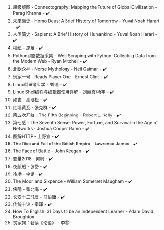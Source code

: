 1. 超级版图 - Connectography: Mapping the Future of Global Civilization - Parag Khanna - ✔️
2. 未来简史 - Homo Deus: A Brief History of Tomorrow - Yuval Noah Harari - ✔️
3. 人类简史 - Sapiens: A Brief History of Humankind - Yuval Noah Harari - ✔️
4. 枢纽 - 施展 - ✔️
5. Python网络数据采集 - Web Scraping with Python: Collecting Data from the Modern Web - Ryan Mitchell - ✔️
6. 北欧众神 - Norse Mythology - Neil Gaiman - ✔️
7. 玩家一号 - Ready Player One - Ernest Cline - ✔️
8. Linux就该这么学 - 刘遄 - ✔️
9. Linux Shell编程与编辑器使用详解 - 刘丽霞/杨宇 - ✔️
10. 如丧 - 高晓松 - ✔️
11. 红墙黄瓦 - 张克群 - ✔️
12. 第五次开始 - The Fifth Beginning - Robert L. Kelly - ✔️
13. 第七感 - The Seventh Sense: Power, Fortune, and Survival in the Age of Networks - Joshua Cooper Ramo - ✔️
14. 图解HTTP - 上野宣 - ✔️
15. The Rise and Fall of the British Empire - Lawrence James - ✔️
16. The Face of Battle - John Keegan - ✔️
17. 变量2018 - 何帆 - ✔️
18. 夜航船 - 张岱 - ✔️
19. 冷场 - 李诞 - ✔️
20. The Moon and Sixpence - William Somerset Maugham - ✔️
21. 侠隐 - 张北海 - ✔️
22. 长安十二时辰 - 马伯庸 - ✔️️️
23. 传统十论 - 秦晖 - ✔️️️
24. How To English: 31 Days to be an Independent Learner - Adam David Broughton - 
25. 丧家狗：我读《论语》 - 李零 - 